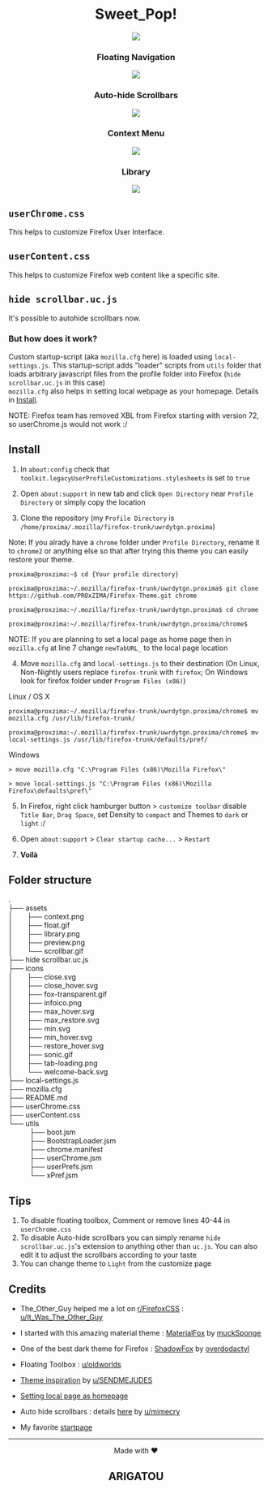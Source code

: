 <h1 align="center">Sweet_Pop!</h1>

<!-- <h3 align="center">Preview</h3> -->
<p align="center"><img src="./assets/preview.png"></p>

<h3 align="center">Floating Navigation</h3>
<p align="center"><img src="./assets/float.gif"></p>

<h3 align="center">Auto-hide Scrollbars</h3>
<p align="center"><img src="./assets/scrollbar.gif"></p>

<h3 align="center">Context Menu</h3>
<p align="center"><img src="./assets/context.png"></p>

<h3 align="center">Library</h3>
<p align="center"><img src="./assets/library.png"></p>

## `userChrome.css`
This helps to customize Firefox User Interface.

## `userContent.css`
This helps to customize Firefox web content like a specific site.

## `hide scrollbar.uc.js`
It's possible to autohide scrollbars now.

### **But how does it work?**
Custom startup-script (aka `mozilla.cfg` here) is loaded using `local-settings.js`. This startup-script adds "loader" scripts from `utils` folder that loads arbitrary javascript files from the profile folder into Firefox (`hide scrollbar.uc.js` in this case)<br>
`mozilla.cfg` also helps in setting local webpage as your homepage. Details in [Install](#Install).

NOTE: Firefox team has removed XBL from Firefox starting with version 72, so userChrome.js would not work :/

## Install
1) In `about:config` check that `toolkit.legacyUserProfileCustomizations.stylesheets` is set to `true`

2) Open `about:support` in new tab and click `Open Directory` near `Profile Directory` or simply copy the location

3) Clone the repository (my `Profile Directory` is `/home/proxima/.mozilla/firefox-trunk/uwrdytgn.proxima`)

Note: If you alrady have a `chrome` folder under `Profile Directory`, rename it to `chrome2` or anything else so that after trying this theme you can easily restore your theme.

```console
proxima@proxzima:~$ cd {Your profile directory}

proxima@proxzima:~/.mozilla/firefox-trunk/uwrdytgn.proxima$ git clone https://github.com/PROxZIMA/Firefox-Theme.git chrome

proxima@proxzima:~/.mozilla/firefox-trunk/uwrdytgn.proxima$ cd chrome

proxima@proxzima:~/.mozilla/firefox-trunk/uwrdytgn.proxima/chrome$
```

NOTE: If you are planning to set a local page as home page then in `mozilla.cfg` at line 7 change `newTabURL_` to the local page location

4) Move `mozilla.cfg` and `local-settings.js` to their destination (On Linux, Non-Nightly users replace `firefox-trunk` with `firefox`; On Windows look for firefox folder under `Program Files (x86)`)

Linux / OS X
```console
proxima@proxzima:~/.mozilla/firefox-trunk/uwrdytgn.proxima/chrome$ mv mozilla.cfg /usr/lib/firefox-trunk/

proxima@proxzima:~/.mozilla/firefox-trunk/uwrdytgn.proxima/chrome$ mv local-settings.js /usr/lib/firefox-trunk/defaults/pref/
```
Windows
```console
> move mozilla.cfg "C:\Program Files (x86)\Mozilla Firefox\"

> move local-settings.js "C:\Program Files (x86)\Mozilla Firefox\defaults\pref\"
```

5) In Firefox, right click hamburger button > `customize toolbar` disable `Title Bar`, `Drag Space`, set Density to `compact` and Themes to `dark` or `light` :/

6) Open `about:support` > `Clear startup cache...` > `Restart`

7) **Voilà**

## Folder structure

.<br>
├── assets<br>
│  ├── context.png<br>
│  ├── float.gif<br>
│  ├── library.png<br>
│  ├── preview.png<br>
│  └── scrollbar.gif<br>
├── hide scrollbar.uc.js<br>
├── icons<br>
│  ├── close.svg<br>
│  ├── close_hover.svg<br>
│  ├── fox-transparent.gif<br>
│  ├── infoico.png<br>
│  ├── max_hover.svg<br>
│  ├── max_restore.svg<br>
│  ├── min.svg<br>
│  ├── min_hover.svg<br>
│  ├── restore_hover.svg<br>
│  ├── sonic.gif<br>
│  ├── tab-loading.png<br>
│  └── welcome-back.svg<br>
├── local-settings.js<br>
├── mozilla.cfg<br>
├── README.md<br>
├── userChrome.css<br>
├── userContent.css<br>
└── utils<br>
   ├── boot.jsm<br>
   ├── BootstrapLoader.jsm<br>
   ├── chrome.manifest<br>
   ├── userChrome.jsm<br>
   ├── userPrefs.jsm<br>
   └── xPref.jsm<br>

## Tips
1) To disable floating toolbox, Comment or remove lines 40-44 in `userChrome.css`
2) To disable Auto-hide scrollbars you can simply rename `hide scrollbar.uc.js`'s extension to anything other than `uc.js`. You can also edit it to adjust the scrollbars according to your taste
3) You can change theme to `Light` from the customize page

## Credits
- The_Other_Guy helped me a lot on [r/FirefoxCSS](https://www.reddit.com/r/FirefoxCSS/) : [u/It_Was_The_Other_Guy](https://www.reddit.com/user/It_Was_The_Other_Guy)

- I started with this amazing material theme : [MaterialFox](https://github.com/muckSponge/MaterialFox) by [muckSponge](https://github.com/muckSponge)

- One of the best dark theme for Firefox : [ShadowFox](https://overdodactyl.github.io/ShadowFox) by [overdodactyl](https://github.com/overdodactyl)

- Floating Toolbox : [u/oldworlds](https://www.reddit.com/r/FirefoxCSS/comments/koa71w/minimalfox_a_compact_and_minimal_theme/)

- [Theme inspiration](https://www.reddit.com/r/FirefoxCSS/comments/ci7i69/another_oneline_theme/) by [u/SENDMEJUDES](https://www.reddit.com/user/SENDMEJUDES/)

- [Setting local page as homepage](https://www.reddit.com/r/firefox/comments/ge86z4/newtab_page_to_local_file_firefox_76_redux/)

- Auto hide scrollbars : details [here](https://www.reddit.com/r/FirefoxCSS/comments/jptrf8/is_it_still_possible_to_autohide_and_show/) by [u/mimecry](https://www.reddit.com/user/mimecry/)

- My favorite [startpage](https://www.reddit.com/r/startpages/comments/hfuoqg/a_simple_startpage_i_have_been_working_on/)

___
<p align="center">Made with ❤️</p>
<h2 align="center">ARIGATOU</h2>